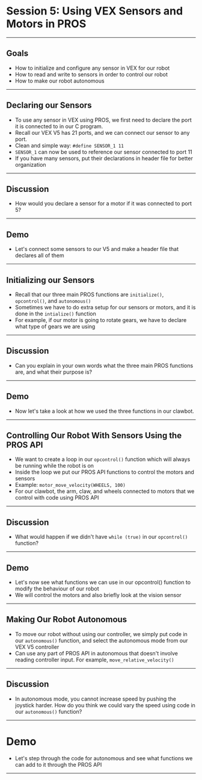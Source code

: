 # **Session 5: Using VEX Sensors and Motors in PROS**

---

## Goals

<!-- Notes: Students should be able to write basic code to control a wheeled robot after this lesson -->
* How to initialize and configure any sensor in VEX for our robot
* How to read and write to sensors in order to control our robot
* How to make our robot autonomous

---

## Declaring our Sensors

<!-- Notes: Make sure students understand port is just a way to inferface to sensor -->
* To use any sensor in VEX using PROS, we first need to declare the port it is connected to in our C program.
* Recall our VEX V5 has 21 ports, and we can connect our sensor to any port.
* Clean and simple way: ```#define SENSOR_1 11```
* ```SENSOR_1``` can now be used to reference our sensor connected to port 11
* If you have many sensors, put their declarations in header file for better organization

---

## Discussion

* How would you declare a sensor for a motor if it was connected to port 5?

---

## Demo

* Let's connect some sensors to our V5 and make a header file that declares all of them

---

## Initializing our Sensors

* Recall that our three main PROS functions are ```initialize()```, ```opcontrol()```, and ```autonomous()```
* Sometimes we have to do extra setup for our sensors or motors, and it is done in the ```intialize()``` function
* For example, if our motor is going to rotate gears, we have to declare what type of gears we are using
<!-- Notes: Give brief description of gear ratio and why it's important -->
<!-- Illustration idea: Different types of VEX gears and their importance -->

---

## Discussion

* Can you explain in your own words what the three main PROS functions are, and what their purpose is?

---

## Demo

* Now let's take a look at how we used the three functions in our clawbot.
<!-- Notes: During this process, take opportunity to show students the PROS API and functions we can use and experiment with from there -->

---

## Controlling Our Robot With Sensors Using the PROS API

* We want to create a loop in our ```opcontrol()``` function which will always be running while the robot is on
* Inside the loop we put our PROS API functions to control the motors and sensors
* Example: ```motor_move_velocity(WHEELS, 100)```
* For our clawbot, the arm, claw, and wheels connected to motors that we control with code using PROS API

---

## Discussion

* What would happen if we didn't have ```while (true)``` in our ```opcontrol()``` function?

---

## Demo

* Let's now see what functions we can use in our opcontrol() function to modify the behaviour of our robot
* We will control the motors and also briefly look at the vision sensor

---

## Making Our Robot Autonomous

* To move our robot without using our controller, we simply put code in our ```autonomous()``` function, and select the autonomous mode from our VEX V5 controller
* Can use any part of PROS API in autonomous that doesn't involve reading controller input. For example, ```move_relative_velocity()```

---

## Discussion

* In autonomous mode, you cannot increase speed by pushing the joystick harder. How do you think we could vary the speed using code in our `autonomous()` function?

---

# Demo

* Let's step through the code for autonomous and see what functions we can add to it through the PROS API

---
